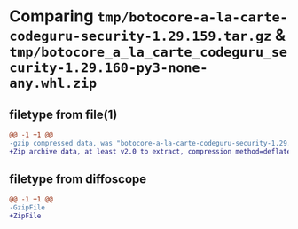 # Comparing `tmp/botocore-a-la-carte-codeguru-security-1.29.159.tar.gz` & `tmp/botocore_a_la_carte_codeguru_security-1.29.160-py3-none-any.whl.zip`

## filetype from file(1)

```diff
@@ -1 +1 @@
-gzip compressed data, was "botocore-a-la-carte-codeguru-security-1.29.159.tar", last modified: Fri Jun 23 01:42:35 2023, max compression
+Zip archive data, at least v2.0 to extract, compression method=deflate
```

## filetype from diffoscope

```diff
@@ -1 +1 @@
-GzipFile
+ZipFile
```

